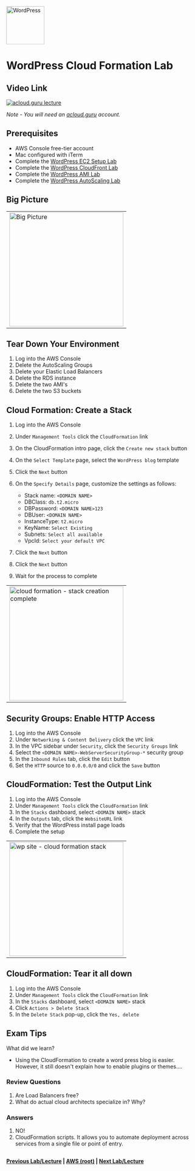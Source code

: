 <img src="https://i.imgur.com/O74efH0.png" height="100" title="WordPress" />

WordPress Cloud Formation Lab
======

  
   
## Video Link

[![acloud.guru lecture](https://i.imgur.com/aqPoAZv.jpg)](https://acloud.guru/course/aws-certified-solutions-architect-associate/learn/wordpress/444ffee2-9bff-aeab-ba9e-cd3385693884/watch)

*Note - You will need an [acloud.guru](acloud.guru) account.*


## Prerequisites

*   AWS Console free-tier account
*   Mac configured with iTerm
*   Complete the [WordPress EC2 Setup Lab](wp-setup-lab.md)
*   Complete the [WordPress CloudFront Lab](wp-cloudfront-lab.md)
*   Complete the [WordPress AMI Lab](wp-ami-lab.md)
*   Complete the [WordPress AutoScaling Lab](wp-autoscaling-lab.md)

 
## Big Picture

<table>
<tr>
<td>
 <img src="https://i.imgur.com/ytDNe6P.png" width="300" title="Big Picture" />
</td>
</tr>
</table>


## Tear Down Your Environment

1.  Log into the AWS Console
2.  Delete the AutoScaling Groups
3.  Delete your Elastic Load Balancers
4.  Delete the RDS instance
5.  Delete the two AMI's
6.  Delete the two S3 buckets


## Cloud Formation: Create a Stack

1.  Log into the AWS Console
2.  Under `Management Tools` click the `CloudFormation` link
3.  On the CloudFormation intro page, click the `Create new stack` button
4.  On the `Select Template` page, select the `WordPress blog` template
5.  Click the `Next` button
6.  On the `Specify Details` page, customize the settings as follows:

    * Stack name:   `<DOMAIN NAME>`
    * DBClass:      `db.t2.micro`
    * DBPassword:   `<DOMAIN NAME>123`
    * DBUser:       `<DOMAIN NAME>`
    * InstanceType: `t2.micro`
    * KeyName:      `Select Existing`
    * Subnets:      `Select all available`
    * VpcId:        `Select your default VPC`
    
7.  Click the `Next` button
8.  Click the `Next` button    
9.  Wait for the process to complete
  
  
<table>
<tr>
<td>
 <img src="https://i.imgur.com/lzuBm4n.png" width="300" title="cloud formation - stack creation complete" />
</td>
</tr>
</table>


## Security Groups: Enable HTTP Access

1.  Log into the AWS Console
2.  Under `Networking & Content Delivery` click the `VPC` link
3.  In the VPC sidebar under `Security`, click the `Security Groups` link
4.  Select the `<DOMAIN NAME>-WebServerSecurityGroup-*` security group
5.  In the `Inbound Rules` tab, click the `Edit` button
6.  Set the `HTTP` source to `0.0.0.0/0` and click the `Save` button


## CloudFormation: Test the Output Link

1.  Log into the AWS Console
2.  Under `Management Tools` click the `CloudFormation` link
3.  In the `Stacks` dashboard, select `<DOMAIN NAME>` stack
4.  In the `Outputs` tab, click the `WebsiteURL` link
5.  Verify that the WordPress install page loads
6.  Complete the setup

 
<table>
<tr>
<td>
 <img src="https://i.imgur.com/275T8xB.png" width="300" title="wp site - cloud formation stack" />
</td>
</tr>
</table>


## CloudFormation: Tear it all down

1.  Log into the AWS Console
2.  Under `Management Tools` click the `CloudFormation` link
3.  In the `Stacks` dashboard, select `<DOMAIN NAME>` stack
4.  Click `Actions > Delete Stack`
5.  In the `Delete Stack` pop-up, click the `Yes, delete`

    
## Exam Tips

What did we learn?

* Using the CloudFormation to create a word press blog is easier. However, it still doesn't explain how to enable
  plugins or themes....

    
### Review Questions

1.  Are Load Balancers free?
2.  What do actual cloud architects specialize in? Why?



### Answers

1.  NO!
2.  CloudFormation scripts.  It allows you to automate deployment across services from a single file or point of entry.


## 

**[Previous Lab/Lecture](wp-autoscaling-lab.md) | [AWS (root)](../readme.adoc) | [Next Lab/Lecture](../whitepapers/whitepapers-101.md)**
